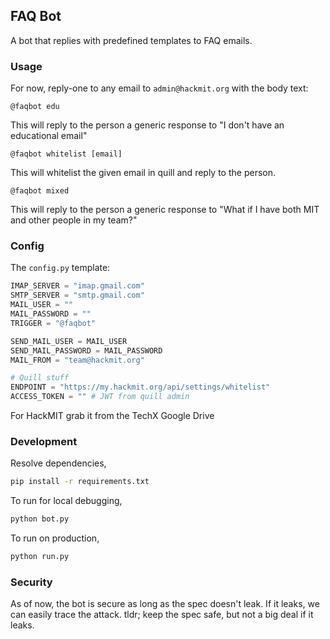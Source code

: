 ## FAQ Bot

A bot that replies with predefined templates to FAQ emails.

### Usage

For now, reply-one to any email to `admin@hackmit.org` with the body text:

```
@faqbot edu
```

This will reply to the person a generic response to "I don't have an educational email"

```
@faqbot whitelist [email]
```

This will whitelist the given email in quill and reply to the person.

```
@faqbot mixed
```

This will reply to the person a generic response to "What if I have both MIT and other people in my team?"

### Config

The `config.py` template:

```python
IMAP_SERVER = "imap.gmail.com"
SMTP_SERVER = "smtp.gmail.com"
MAIL_USER = ""
MAIL_PASSWORD = ""
TRIGGER = "@faqbot"

SEND_MAIL_USER = MAIL_USER
SEND_MAIL_PASSWORD = MAIL_PASSWORD
MAIL_FROM = "team@hackmit.org"

# Quill stuff
ENDPOINT = "https://my.hackmit.org/api/settings/whitelist"
ACCESS_TOKEN = "" # JWT from quill admin
```

For HackMIT grab it from the TechX Google Drive

### Development

Resolve dependencies,

```bash
pip install -r requirements.txt
```

To run for local debugging,

```bash
python bot.py
```

To run on production,

```bash
python run.py
```

### Security

As of now, the bot is secure as long as the spec doesn't leak. If it leaks, we can easily trace the attack. tldr; keep the spec safe, but not a big deal if it leaks.